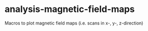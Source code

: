 # analysis-magnetic-field-maps
Macros to plot magnetic field maps (i.e. scans in x-, y-, z-direction)
